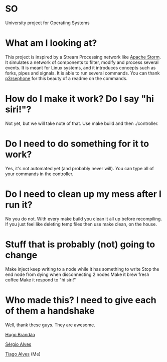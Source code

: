 # SO
University project for Operating Systems

# What am I looking at?
This project is inspired by a Stream Processing network like [Apache Storm](https://storm.apache.org). It simulates a network of components to filter, modify and process several events. It is meant for Linux systems, and it introduces concepts such as forks, pipes and signals. It is able to run several commands. You can thank [p3rsephone](https://github.com/p3rsephone) for this beauty of a readme on the commands.

# How do I make it work? Do I say "hi siri!"?
Not yet, but we will take note of that. Use make build and then ./controller.

# Do I need to do something for it to work?
Yes, it's not automated yet (and probably never will). You can type all of your commands in the controller.

# Do I need to clean up my mess after I run it?
No you do not. With every make build you clean it all up before recompiling. If you just feel like deleting temp files then use make clean, on the house.

# Stuff that is probably (not) going to change
 Make inject keep writing to a node while it has something to write
 Stop the end node from dying when disconnecting 2 nodes
 Make it brew fresh coffee
 Make it respond to "hi siri!"

# Who made this? I need to give each of them a handshake

Well, thank these guys. They are awesome.

[Hugo Brandão](https://github.com/jhugobb)

[Sérgio Alves](https://github.com/a-sac)

[Tiago Alves](https://github.com/tdaa) (Me)
